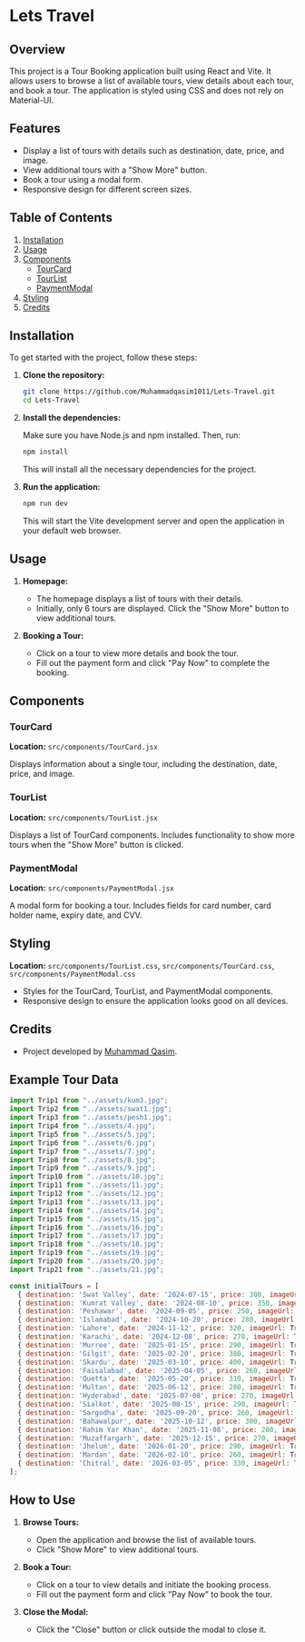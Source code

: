 # Lets Travel

## Overview

This project is a Tour Booking application built using React and Vite. It allows users to browse a list of available tours, view details about each tour, and book a tour. The application is styled using CSS and does not rely on Material-UI.

## Features

- Display a list of tours with details such as destination, date, price, and image.
- View additional tours with a "Show More" button.
- Book a tour using a modal form.
- Responsive design for different screen sizes.

## Table of Contents

1. [Installation](#installation)
2. [Usage](#usage)
3. [Components](#components)
   - [TourCard](#tourcard)
   - [TourList](#tourlist)
   - [PaymentModal](#paymentmodal)
4. [Styling](#styling)
5. [Credits](#credits)

## Installation

To get started with the project, follow these steps:

1. **Clone the repository:**

   ```bash
   git clone https://github.com/Muhammadqasim1011/Lets-Travel.git
   cd Lets-Travel
   ```

2. **Install the dependencies:**

   Make sure you have Node.js and npm installed. Then, run:

   ```bash
   npm install
   ```

   This will install all the necessary dependencies for the project.

3. **Run the application:**

   ```bash
   npm run dev
   ```

   This will start the Vite development server and open the application in your default web browser.

## Usage

1. **Homepage:**
   - The homepage displays a list of tours with their details.
   - Initially, only 6 tours are displayed. Click the "Show More" button to view additional tours.

2. **Booking a Tour:**
   - Click on a tour to view more details and book the tour.
   - Fill out the payment form and click "Pay Now" to complete the booking.

## Components

### TourCard

**Location:** `src/components/TourCard.jsx`

Displays information about a single tour, including the destination, date, price, and image.

### TourList

**Location:** `src/components/TourList.jsx`

Displays a list of TourCard components. Includes functionality to show more tours when the "Show More" button is clicked.

### PaymentModal

**Location:** `src/components/PaymentModal.jsx`

A modal form for booking a tour. Includes fields for card number, card holder name, expiry date, and CVV.

## Styling

**Location:** `src/components/TourList.css`, `src/components/TourCard.css`, `src/components/PaymentModal.css`

- Styles for the TourCard, TourList, and PaymentModal components.
- Responsive design to ensure the application looks good on all devices.

## Credits

- Project developed by [Muhammad Qasim](https://muhammadqasim1011.github.io/Muhammad-Qasim/).

## Example Tour Data

```jsx
import Trip1 from "../assets/kum3.jpg";
import Trip2 from "../assets/swat1.jpg";
import Trip3 from "../assets/pesh1.jpg";
import Trip4 from "../assets/4.jpg";
import Trip5 from "../assets/5.jpg";
import Trip6 from "../assets/6.jpg";
import Trip7 from "../assets/7.jpg";
import Trip8 from "../assets/8.jpg";
import Trip9 from "../assets/9.jpg";
import Trip10 from "../assets/10.jpg";
import Trip11 from "../assets/11.jpg";
import Trip12 from "../assets/12.jpg";
import Trip13 from "../assets/13.jpg";
import Trip14 from "../assets/14.jpg";
import Trip15 from "../assets/15.jpg";
import Trip16 from "../assets/16.jpg";
import Trip17 from "../assets/17.jpg";
import Trip18 from "../assets/18.jpg";
import Trip19 from "../assets/19.jpg";
import Trip20 from "../assets/20.jpg";
import Trip21 from "../assets/21.jpg";

const initialTours = [
  { destination: 'Swat Valley', date: '2024-07-15', price: 300, imageUrl: Trip2 },
  { destination: 'Kumrat Valley', date: '2024-08-10', price: 350, imageUrl: Trip1 },
  { destination: 'Peshawar', date: '2024-09-05', price: 250, imageUrl: Trip3 },
  { destination: 'Islamabad', date: '2024-10-20', price: 280, imageUrl: Trip4 },
  { destination: 'Lahore', date: '2024-11-12', price: 320, imageUrl: Trip5 },
  { destination: 'Karachi', date: '2024-12-08', price: 270, imageUrl: Trip6 },
  { destination: 'Murree', date: '2025-01-15', price: 290, imageUrl: Trip7 },
  { destination: 'Gilgit', date: '2025-02-20', price: 380, imageUrl: Trip8 },
  { destination: 'Skardu', date: '2025-03-10', price: 400, imageUrl: Trip9 },
  { destination: 'Faisalabad', date: '2025-04-05', price: 260, imageUrl: Trip10 },
  { destination: 'Quetta', date: '2025-05-20', price: 310, imageUrl: Trip11 },
  { destination: 'Multan', date: '2025-06-12', price: 280, imageUrl: Trip12 },
  { destination: 'Hyderabad', date: '2025-07-08', price: 270, imageUrl: Trip13 },
  { destination: 'Sialkot', date: '2025-08-15', price: 290, imageUrl: Trip14 },
  { destination: 'Sargodha', date: '2025-09-20', price: 260, imageUrl: Trip15 },
  { destination: 'Bahawalpur', date: '2025-10-12', price: 300, imageUrl: Trip16 },
  { destination: 'Rahim Yar Khan', date: '2025-11-08', price: 280, imageUrl: Trip17 },
  { destination: 'Muzaffargarh', date: '2025-12-15', price: 270, imageUrl: Trip18 },
  { destination: 'Jhelum', date: '2026-01-20', price: 290, imageUrl: Trip19 },
  { destination: 'Mardan', date: '2026-02-10', price: 260, imageUrl: Trip20 },
  { destination: 'Chitral', date: '2026-03-05', price: 330, imageUrl: Trip21 },
];
```

## How to Use

1. **Browse Tours:**
   - Open the application and browse the list of available tours.
   - Click "Show More" to view additional tours.

2. **Book a Tour:**
   - Click on a tour to view details and initiate the booking process.
   - Fill out the payment form and click "Pay Now" to book the tour.

3. **Close the Modal:**
   - Click the "Close" button or click outside the modal to close it.
